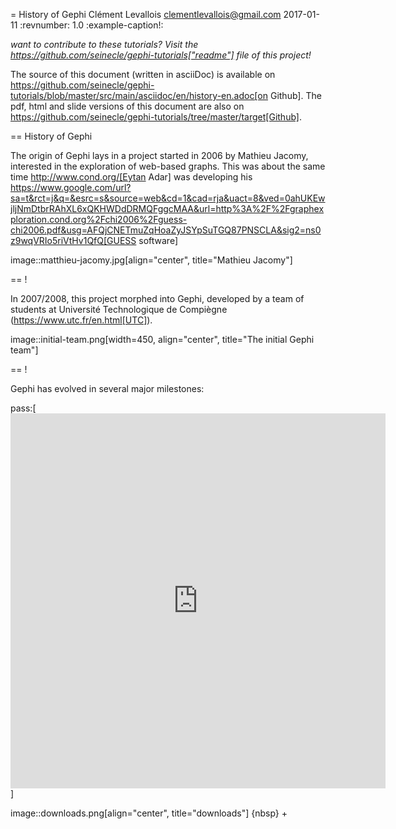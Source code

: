 = History of Gephi
Clément Levallois <clementlevallois@gmail.com>
2017-01-11
:revnumber: 1.0
:example-caption!:

_want to contribute to these tutorials? Visit the https://github.com/seinecle/gephi-tutorials["readme"] file of this project!_

The source of this document (written in asciiDoc) is available on https://github.com/seinecle/gephi-tutorials/blob/master/src/main/asciidoc/en/history-en.adoc[on Github].
The pdf, html and slide versions of this document are also on https://github.com/seinecle/gephi-tutorials/tree/master/target[Github].



== History of Gephi

The origin of Gephi lays in a project started in 2006 by Mathieu Jacomy, interested in the exploration of web-based graphs.
This was about the same time http://www.cond.org/[Eytan Adar] was developing his https://www.google.com/url?sa=t&rct=j&q=&esrc=s&source=web&cd=1&cad=rja&uact=8&ved=0ahUKEwjljNmDtbrRAhXL6xQKHWDdDRMQFggcMAA&url=http%3A%2F%2Fgraphexploration.cond.org%2Fchi2006%2Fguess-chi2006.pdf&usg=AFQjCNETmuZqHoaZyJSYpSuTGQ87PNSCLA&sig2=ns0z9wqVRIo5riVtHv1QfQ[GUESS software]

image::matthieu-jacomy.jpg[align="center", title="Mathieu Jacomy"]

== !

In 2007/2008, this project morphed into Gephi, developed by a team of students at Université Technologique de Compiègne (https://www.utc.fr/en.html[UTC]).

image::initial-team.png[width=450, align="center", title="The initial Gephi team"]



== !

Gephi has evolved in several major milestones:

pass:[<iframe width="600" height="600" seamless frameborder="0" scrolling="no" src="https://docs.google.com/spreadsheets/d/13mTifgFRpEH0vpXUF2USdy6kTTtPuEq9FgWWXYEPIck/pubchart?oid=657051972&amp;format=interactive"></iframe>]

image::downloads.png[align="center", title="downloads"]
{nbsp} +
